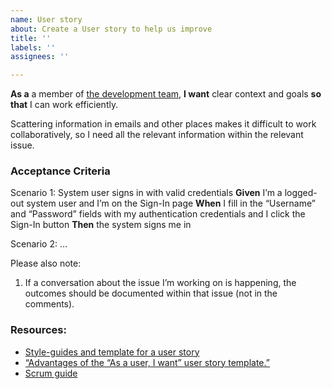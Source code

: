 ```yaml
---
name: User story
about: Create a User story to help us improve
title: ''
labels: ''
assignees: ''

---
```


**As a** a member of [the development team](http://scrumguides.org/scrum-guide.html#team-dev),
**I want** clear context and goals **so that** I can work efficiently.

Scattering information in emails and other places makes it difficult to work collaboratively,
so I need all the relevant information within the relevant issue.


### Acceptance Criteria

Scenario 1: System user signs in with valid credentials
**Given** I’m a logged-out system user
and I’m on the Sign-In page
**When** I fill in the “Username” and “Password” fields with my authentication credentials
and I click the Sign-In button
**Then** the system signs me in

Scenario 2: ...

Please also note:

1. If a conversation about the issue I’m working on is happening,
the outcomes should be documented within that issue (not in the comments).


### Resources:

* [Style-guides and template for a user story](agile-user-story.md)
* [“Advantages of the “As a user, I want” user story template.”](http://www.mountaingoatsoftware.com/blog/advantages-of-the-as-a-user-i-want-user-story-template)
* [Scrum guide](http://scrumguides.org/scrum-guide.html)
